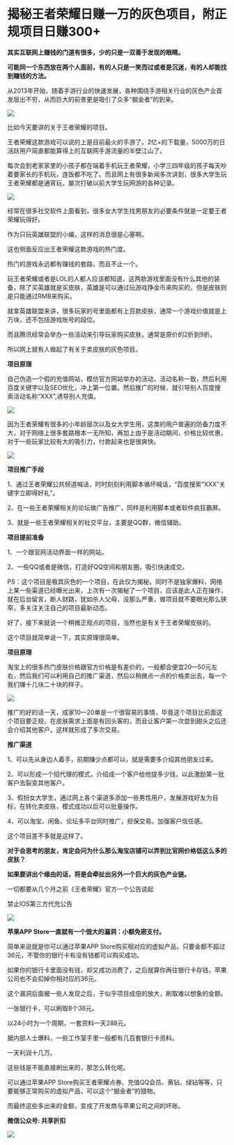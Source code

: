 # 揭秘王者荣耀日赚一万的灰色项目，附正规项目日赚300+


**其实互联网上赚钱的门道有很多，少的只是一双善于发现的眼睛。**

**可能同一个东西放在两个人面前，有的人只是一笑而过或者是沉迷，有的人却能找到赚钱的方法。**

从2013年开始，随着手游行业的快速发展，各种围绕手游相关行业的灰色产业首发层出不穷，从而巨大的前景更是吸引了众多“掘金者”的到来。

![](http://mmbiz.qpic.cn/mmbiz_png/Q1kkx97SwZ7FprS8TaAbTsVEwIrY9mhttGTy7HZOLpWW2qibW6Jl2R4bQBICg2Q2gfoTC0DZ93ZEYl2ibicl0VckA/0?wx_fmt=png)

比如今天要讲的关于王者荣耀的项目。

王者荣耀这款游戏可以说的上是目前最火的手游了。2亿+的下载量，5000万的日活跃用户简直都能算得上的互联网手游流量的半壁江山了。

每次会到老家家里的小孩子都在端着手机玩王者荣耀，小学三四年级的孩子每天吵着要家长的手机玩，连饭都不吃了。而且网上有很多新闻多次讲到，很多大学生玩王者荣耀都是通宵玩，屡次打破以前大学生玩网游的各种记录。

![](http://mmbiz.qpic.cn/mmbiz_jpg/Q1kkx97SwZ7FprS8TaAbTsVEwIrY9mhtgAB1jGyDAKBCBsLfgOc6ycwqDzVDnPibxXCzx7W2ib8ljDIGLzs2R7vg/0?wx_fmt=jpeg)

经常在很多社交软件上面看到，很多女大学生找男朋友的必要条件就是一定要王者荣耀玩得好。

作为只玩英雄联盟的小编，这样的消息很是心塞啊。

这也侧面反应出王者荣耀这款游戏的热门度。

热门的游戏永远都有赚钱的套路，而且不止一个。

玩王者荣耀或者是LOL的人都人应该都知道，这两款游戏里面没有什么其他的装备，除了买英雄就是买皮肤，英雄是可以通过玩游戏挣金币来购买的，但是皮肤则是只能通过RMB来购买。

就拿英雄联盟来讲，很多玩家的号里面都有上百款皮肤，通常一个游戏价值就是上万块，还不包括游戏账号的段位。

而且腾讯经常会举办一些活动来引导玩家购买皮肤，通常是原价的2折到9折。

所以网上就有人做起了有关于卖皮肤的灰色项目。
<section data-tools="135编辑器" data-id="88267" data-color="rgb(252, 180, 43)" data-custom="rgb(252, 180, 43)"><section><section><section data-style="text-align: justify; line-height: 1.75em; white-space: normal;color: rgb(63, 63, 63); font-size: 14px;">

**项目原理**

自己伪造一个假的充值网站，模仿官方网站举办的活动，活动名称一致，然后利用百度关键字以及SEO优化，冲上第一位置。然后推广的时候，就引导别人百度搜索活动名称“XXX”,诱导别人充值。

![](http://mmbiz.qpic.cn/mmbiz_png/Q1kkx97SwZ7FprS8TaAbTsVEwIrY9mhttm4X7S8Zlc85e4ibNQCKQ72Gp0OozjllQJw92DKBcnzMPtRYyG5Uqiag/0?wx_fmt=png)

因为王者荣耀有很多的小年龄层次以及女大学生用，这类的用户普遍的防备力度不大，对于网络上很多套路根本一无所知，再加上由于是活动期间，价格比较优惠，对于一些玩家比较有大的吸引力，付款起来也是很爽快。

![](http://mmbiz.qpic.cn/mmbiz_png/Q1kkx97SwZ7FprS8TaAbTsVEwIrY9mht1oVKbnYbW6LlsoJsX5HPJWEV5nCz0oHmIhu8jsKjRLECtccbcs2nnA/0?wx_fmt=png)

**项目推广手段**

1、通过王者荣耀公共频道喊话，时时刻刻利用脚本循坏喊话，“百度搜索“XXX”关键字立即得好礼”。

2、在一些王者荣耀相关的论坛做广告推广，同样是利用脚本或者软件疯狂霸屏。

3、就是一些王者荣耀相关的社交平台，主要是QQ群，微信辅助。

**项目提前准备**

1、一个跟官网活动界面一样的网站。

2、一些QQ或者是微信，打造好QQ空间和朋友圈，吸引快速成交。

PS：这个项目是极其灰色的一个项目，在此仅为揭秘。同时不是独家爆料，网络上某一些渠道已经曝光出来，上次有一次揭秘了一个项目，应该是此人正在操作，就在后台留言，断人财路，犹如杀人父母，没那么严重，做项目就不要眼光那么狭窄，多关注关注自己的项目最新动态。
</section></section></section></section>

好了，接下来就说一个稍微正规点的项目，当然也是有关于王者荣耀皮肤的。

这个项目就简单说一下，其实原理很简单。
<section data-tools="135编辑器" data-id="88267"><section><section><section data-style="text-align: justify; line-height: 1.75em; white-space: normal;color: rgb(63, 63, 63); font-size: 14px;">

**项目原理**

淘宝上的很多热门皮肤价格跟官方价格是有差价的，一般都会便宜20—50元左右，然后我们可以利用自己的推广渠道，然后以稍微点一点的价格卖出去，每一个我们赚十几块二十块的样子。

![](http://mmbiz.qpic.cn/mmbiz_png/Q1kkx97SwZ7FprS8TaAbTsVEwIrY9mhtJA8qH4ibc3rsdz58iavOs6z8fibFGDplgrib4Kou2DSKMxG9Q5rErPLp1w/0?wx_fmt=png)

推广的好的话一天，成家10—20单是一个很容易的事情，毕竟这个项目比前面这个项目要正规，在皮肤需求上面是有回头客的，而且让客户第一次尝到甜头之后还会介绍其他客户，这样就形成了多次交易。

**推广渠道**

1、可以先从身边人着手，前期赚少点都可以，就是需要多介绍其他朋友过来。

2、可以形成一个招代理的模式，介绍成一个客户给他提多少钱，以此激励第一批客户去裂变其他客户。

3、假扮女大学生，通过网上各个渠道多添加一些男性用户，发展游戏好友为目标，在转化卖皮肤，模式成功以后可以批量操作。

4、可以淘宝、闲鱼、论坛多平台同时推广，担保交易。加强客户信任感。

这个项目差不多就是这样了。

**对于会思考的朋友，肯定会问为什么那么淘宝店铺可以弄到比官网价格低这么多的皮肤？**

**如果要讲出个缘由的话，将是会牵扯出另外一个巨大的灰色产业链。**

一切都要从几个月之前《王者荣耀》官方一个公告说起

禁止IOS第三方代充公告

![](http://mmbiz.qpic.cn/mmbiz_png/Q1kkx97SwZ7FprS8TaAbTsVEwIrY9mhtr3XXbFtiaKEjuNbV8FkWvZfISJyayJfFZydkaFuZPkgibhEjtOAG7NQw/0?wx_fmt=png)

**苹果APP Store一直就有一个很大的漏洞：小额免密支付。**

简单来说就是你可以通过苹果APP Store购买相对应的虚拟产品，只要金额不超过36元，不管你的银行卡有没有钱都可以购买成功。

如果你的银行卡里面没有钱，却又成功消费了，之后就算你再往银行卡存钱，苹果公司也不会扣掉你相对应的36元。

这个漏洞后面被一些人发现之后，于似乎项目成倍的放大，刷取难以想象的金额。

一张银行卡，可以刷取8个36元。

以24小时为一个周期，一套资料一天288元。

据内部人士爆料，一些工作室手里一般都有几百套银行卡资料。

一天利润十几万。

这些钱是不能直接刷出来的，那怎么转化呢。

可以通过苹果APP Store购买王者荣耀点券、充值QQ会员、黄钻、绿钻等等，只要能够正常购买的虚拟产品，可以这个“掘金者”的猎物。

而最终这些多出来的金额，变成了开发商与苹果公司之间的坏账。


**微信公众号: 共享折扣**

![](http://ou8u8dsau.bkt.clouddn.com/17-8-6/3303492.jpg)


